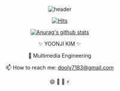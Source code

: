 <div align=center>
	
![header](https://capsule-render.vercel.app/api?type=soft&color=auto&text=Yoonji%20Kim%20&fontSize=40&animation=twinkling)
 
	
  [![Hits](https://hits.seeyoufarm.com/api/count/incr/badge.svg?url=https://github.com/YooooonJi/YooooonJi.git)](https://hits.seeyoufarm.com) 
	
  
[![Anurag's github stats](https://github-readme-stats.vercel.app/api?username=YooooonJi)](https://github.com/anuraghazra/github-readme-stats)

✨ YOONJI KIM ✨

🌱 Multimedia Engineering

📫 How to reach me: dooly7183@gmail.com

😄 
🤔
💬
⚡
  </div>
<!--
**YooooonJi/YooooonJi** is a ✨ _special_ ✨ repository because its `README.md` (this file) appears on your GitHub profile.

Here are some ideas to get you started:

- 🔭 I’m currently working on ...
- 🌱 I’m currently learning ...
- 👯 I’m looking to collaborate on ...
- 🤔 I’m looking for help with ...
- 💬 Ask me about ...
- 📫 How to reach me: ...
- 😄 Pronouns: ...
- ⚡ Fun fact: ...
-->
